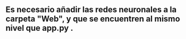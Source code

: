 ## Es necesario añadir las redes neuronales a la carpeta "Web", y que se encuentren al mismo nivel que app.py .
